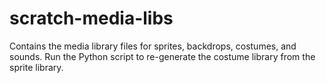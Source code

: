 # scratch-media-libs
Contains the media library files for sprites, backdrops, costumes, and sounds. Run the Python script to re-generate the costume library from the sprite library.
